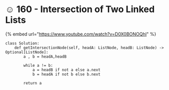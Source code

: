 # ☺ 160 - Intersection of Two Linked Lists

{% embed url="https://www.youtube.com/watch?v=D0X0BONOQhI" %}

```python3
class Solution:
    def getIntersectionNode(self, headA: ListNode, headB: ListNode) -> Optional[ListNode]:
        a , b = headA,headB

        while a != b:
            a = headB if not a else a.next
            b = headA if not b else b.next
        
        return a
```
